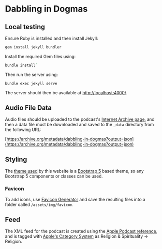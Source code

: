 # Dabbling in Dogmas

## Local testing

Ensure Ruby is installed and then install Jekyll:

```sh
gem install jekyll bundler
```

Install the required Gem files using:

```sh
bundle install`
```

Then run the server using:

```sh
bundle exec jekyll serve
```

The server should then be available at [http://localhost:4000/](http://localhost:4000/).

## Audio File Data

Audio files should be uploaded to the podcast's [Internet Archive page](https://archive.org/details/dabbling-in-dogmas), and then a data file must be downloaded and saved to the `_data` directory from the following URL:

[https://archive.org/metadata/dabbling-in-dogmas?output=json](https://archive.org/metadata/dabbling-in-dogmas?output=json)

## Styling

The [theme used](https://github.com/jonaharagon/jekyll-bootstrap-theme) by this website is a [Bootstrap 5](https://getbootstrap.com/docs/5.0/getting-started/introduction/) based theme, so any Bootstrap 5 components or classes can be used.

### Favicon

To add icons, use [Favicon Generator](https://realfavicongenerator.net/) and save the resulting files into a folder called `/assets/img/favicon`.

## Feed

The XML feed for the podcast is created using the [Apple Podcast reference](https://help.apple.com/itc/podcasts_connect/), and is tagged with [Apple's Category System](https://podcasts.apple.com/us/genre/podcasts/id26) as Religion & Spirituality -> Religion.

